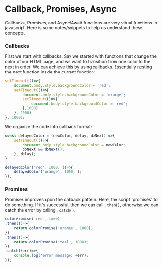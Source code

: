# Callback, Promises, Async
Callbacks, Promises, and Async/Await functions are very vitual functions in javascript. 
Here is some notes/snippets to help us understand these concepts. 

### Callbacks
First we start with callbacks. 
Say we started with functions that change the color of our HTML page, and we want to transition from one color to the next in order. 
We can achieve this by using callbacks. Essentially nesting the next function inside the current function: 
```javascript
setTimeout(()=>{
    document.body.style.backgroundColor = 'red';
    setTimeout(()=>{
        document.body.style.backgroundColor = 'orange';
        setTimeout(()=>{
            document.body.style.backgroundColor = 'red';
        },1000)
    }, 1000)
}, 1000); 
```
We organize the code into callback format: 
```javascript
const delayedColor = (newColor, delay, doNext) =>{
    setTimeout(()=>{
        document.body.style.backgroundColor = newColor;
        doNext && doNext();
    }, delay); 
}

delayedColor('red', 1000, ()=>{
    delayedColor('orange', 1000, ); 
}); 
```

### Promises
Promises improves upon the callback pattern. 
Here, the script 'promises' to do something. If it's successful, then we can call `.then()`, otherwise we can catch the error by calling `.catch()`. 
```javascript
colorPromise('red', 1000)
.then(()=>{
    return colorPromise('orange', 1000);
})
.then(()=>{
    return colorPromise('teal', 1000);
})
.catch((err)=>{
    console.log('error message:'+err);
}); 
```

